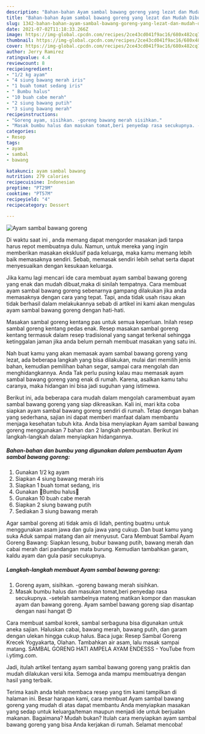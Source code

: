 ```yaml
---
description: "Bahan-bahan Ayam sambal bawang goreng yang lezat dan Mudah Dibuat"
title: "Bahan-bahan Ayam sambal bawang goreng yang lezat dan Mudah Dibuat"
slug: 1342-bahan-bahan-ayam-sambal-bawang-goreng-yang-lezat-dan-mudah-dibuat
date: 2021-07-02T11:18:33.266Z
image: https://img-global.cpcdn.com/recipes/2ce43cd041f9ac16/680x482cq70/ayam-sambal-bawang-goreng-foto-resep-utama.jpg
thumbnail: https://img-global.cpcdn.com/recipes/2ce43cd041f9ac16/680x482cq70/ayam-sambal-bawang-goreng-foto-resep-utama.jpg
cover: https://img-global.cpcdn.com/recipes/2ce43cd041f9ac16/680x482cq70/ayam-sambal-bawang-goreng-foto-resep-utama.jpg
author: Jerry Ramirez
ratingvalue: 4.4
reviewcount: 8
recipeingredient:
- "1/2 kg ayam"
- "4 siung bawang merah iris"
- "1 buah tomat sedang iris"
- " Bumbu halus"
- "10 buah cabe merah"
- "2 siung bawang putih"
- "3 siung bawang merah"
recipeinstructions:
- "Goreng ayam, sisihkan. -goreng bawang merah sisihkan."
- "Masak bumbu halus dan masukan tomat,beri penyedap rasa secukupnya. -setelah sambelnya mateng matikan kompor dan masukan ayam dan bawang goreng. Ayam sambel bawang goreng siap disantap dengan nasi hangat 😍"
categories:
- Resep
tags:
- ayam
- sambal
- bawang

katakunci: ayam sambal bawang 
nutrition: 279 calories
recipecuisine: Indonesian
preptime: "PT29M"
cooktime: "PT57M"
recipeyield: "4"
recipecategory: Dessert

---
```



![Ayam sambal bawang goreng](https://img-global.cpcdn.com/recipes/2ce43cd041f9ac16/680x482cq70/ayam-sambal-bawang-goreng-foto-resep-utama.jpg)

Di waktu  saat ini , anda memang dapat mengorder masakan jadi tanpa harus repot membuatnya dulu. Namun, untuk mereka yang ingin memberikan masakan eksklusif pada keluarga, maka kamu memang lebih baik memasaknya sendiri. Sebab, memasak sendiri lebih sehat serta dapat menyesuaikan dengan kesukaan keluarga.

Jika kamu lagi mencari ide cara membuat ayam sambal bawang goreng yang enak dan mudah dibuat,maka di sinilah tempatnya. Cara membuat ayam sambal bawang goreng  sebenarnya gampang dilakukan jika anda memasaknya dengan cara yang tepat. Tapi, anda tidak usah risau akan tidak berhasil dalam melakukannya 
sebab di artikel ini kami akan mengulas ayam sambal bawang goreng dengan hati-hati.  

Masakan sambal goreng kentang pas untuk semua keperluan. Inilah resep sambal goreng kentang pedas enak. Resep masakan sambal goreng kentang termasuk dalam resep tradisional yang sangat terkenal sehingga ketinggalan jaman jika anda belum pernah membuat masakan yang satu ini.

Nah buat kamu yang akan memasak ayam sambal bawang goreng yang lezat, ada beberapa langkah yang bisa dilakukan, mulai dari memilih jenis bahan, kemudian pemilihan bahan segar, sampai cara mengolah dan menghidangkannya. Anda Tak perlu pusing kalau mau memasak ayam sambal bawang goreng yang enak di rumah. Karena, asalkan kamu  tahu caranya, maka hidangan ini bisa jadi suguhan yang istimewa.

Berikut ini, ada beberapa cara mudah dalam mengolah caramembuat ayam sambal bawang goreng yang siap dikreasikan. Kali ini, mari kita coba siapkan ayam sambal bawang goreng sendiri di rumah. Tetap dengan bahan yang sederhana, sajian ini dapat memberi manfaat dalam membantu menjaga kesehatan tubuh kita. Anda bisa menyiapkan Ayam sambal bawang goreng menggunakan 7 bahan dan 2 langkah pembuatan. Berikut ini langkah-langkah dalam menyiapkan hidangannya.

<!--inarticleads1-->

##### Bahan-bahan dan bumbu yang digunakan dalam pembuatan Ayam sambal bawang goreng:

1. Gunakan 1/2 kg ayam
1. Siapkan 4 siung bawang merah iris
1. Siapkan 1 buah tomat sedang, iris
1. Gunakan  🌸Bumbu halus🌸
1. Gunakan 10 buah cabe merah
1. Siapkan 2 siung bawang putih
1. Sediakan 3 siung bawang merah


Agar sambal goreng ati tidak amis di lidah, penting buatmu untuk menggunakan asam jawa dan gula jawa yang cukup. Dan buat kamu yang suka Aduk sampai matang dan air menyusut. Cara Membuat Sambal Ayam Goreng Bawang: Siapkan lesung, bubur bawang putih, bawang merah dan cabai merah dari pandangan mata burung. Kemudian tambahkan garam, kaldu ayam dan gula pasir secukupnya. 

<!--inarticleads2-->

##### Langkah-langkah membuat Ayam sambal bawang goreng:

1. Goreng ayam, sisihkan. -goreng bawang merah sisihkan.
1. Masak bumbu halus dan masukan tomat,beri penyedap rasa secukupnya. -setelah sambelnya mateng matikan kompor dan masukan ayam dan bawang goreng. Ayam sambel bawang goreng siap disantap dengan nasi hangat 😍


Cara membuat sambal korek, sambal serbaguna bisa digunakan untuk aneka sajian. Haluskan cabai, bawang merah, bawang putih, dan garam dengan ulekan hingga cukup halus. Baca juga: Resep Sambal Goreng Krecek Yogyakarta, Olahan. Tambahkan air asam, lalu masak sampai matang. SAMBAL GORENG HATI AMPELA AYAM ENDESSS - YouTube from i.ytimg.com. 

Jadi, itulah artikel tentang  ayam sambal bawang goreng  yang praktis dan mudah dilakukan versi kita. Semoga anda mampu membuatnya dengan hasil yang terbaik. 

Terima kasih anda telah membaca resep yang tim kami tampilkan di halaman ini. Besar harapan kami, cara membuat  Ayam sambal bawang goreng yang mudah di atas dapat membantu Anda menyiapkan masakan yang sedap untuk keluarga/teman maupun menjadi ide untuk berjualan makanan. Bagaimana? Mudah bukan? Itulah cara menyiapkan ayam sambal bawang goreng yang bisa Anda kerjakan di rumah. Selamat mencoba!


